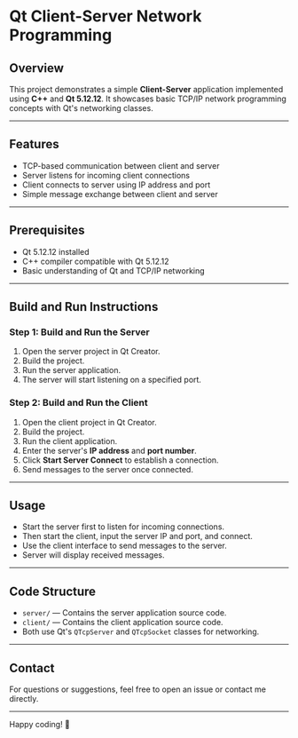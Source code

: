 # Qt Client-Server Network Programming

## Overview
This project demonstrates a simple **Client-Server** application implemented using **C++** and **Qt 5.12.12**. It showcases basic TCP/IP network programming concepts with Qt's networking classes.

---

## Features
- TCP-based communication between client and server
- Server listens for incoming client connections
- Client connects to server using IP address and port
- Simple message exchange between client and server

---

## Prerequisites
- Qt 5.12.12 installed
- C++ compiler compatible with Qt 5.12.12
- Basic understanding of Qt and TCP/IP networking

---

## Build and Run Instructions

### Step 1: Build and Run the Server
1. Open the server project in Qt Creator.
2. Build the project.
3. Run the server application.
4. The server will start listening on a specified port.

### Step 2: Build and Run the Client
1. Open the client project in Qt Creator.
2. Build the project.
3. Run the client application.
4. Enter the server's **IP address** and **port number**.
5. Click **Start Server Connect** to establish a connection.
6. Send messages to the server once connected.

---

## Usage
- Start the server first to listen for incoming connections.
- Then start the client, input the server IP and port, and connect.
- Use the client interface to send messages to the server.
- Server will display received messages.

---

## Code Structure
- `server/` — Contains the server application source code.
- `client/` — Contains the client application source code.
- Both use Qt's `QTcpServer` and `QTcpSocket` classes for networking.

---

## Contact
For questions or suggestions, feel free to open an issue or contact me directly.

---

Happy coding! 🚀
